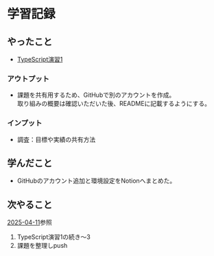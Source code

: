 # 学習記録

## やったこと
- [TypeScript演習1](../practice/typescript_tasks/src/)

### アウトプット
- 課題を共有用するため、GitHubで別のアカウントを作成。  
取り組みの概要は確認いただいた後、READMEに記載するようにする。

### インプット
- 調査：目標や実績の共有方法

## 学んだこと
- GitHubのアカウント追加と環境設定をNotionへまとめた。

## 次やること
[2025-04-11](./2025-04-11.md)参照
1. TypeScript演習1の続き～3
1. 課題を整理しpush